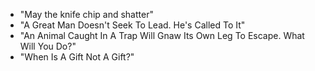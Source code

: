 * "May the knife chip and shatter"
* "A Great Man Doesn't Seek To Lead. He's Called To It"
* "An Animal Caught In A Trap Will Gnaw Its Own Leg To Escape. What Will You Do?"
* "When Is A Gift Not A Gift?"
